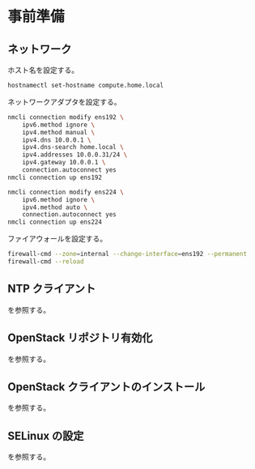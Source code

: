 # 事前準備

## ネットワーク

ホスト名を設定する。

```sh
hostnamectl set-hostname compute.home.local
```

ネットワークアダプタを設定する。

```sh
nmcli connection modify ens192 \
    ipv6.method ignore \
    ipv4.method manual \
    ipv4.dns 10.0.0.1 \
    ipv4.dns-search home.local \
    ipv4.addresses 10.0.0.31/24 \
    ipv4.gateway 10.0.0.1 \
    connection.autoconnect yes
nmcli connection up ens192

nmcli connection modify ens224 \
    ipv6.method ignore \
    ipv4.method auto \
    connection.autoconnect yes
nmcli connection up ens224
```

ファイアウォールを設定する。

```sh
firewall-cmd --zone=internal --change-interface=ens192 --permanent
firewall-cmd --reload
```

## NTP クライアント

[](../appendix/time_sync.md) を参照する。

##  OpenStack リポジトリ有効化

[](../appendix/repository_enable.md) を参照する。

##  OpenStack クライアントのインストール

[](../appendix/os_client_install.md) を参照する。

##   SELinux の設定

[](../appendix/os_selinux.md) を参照する。
